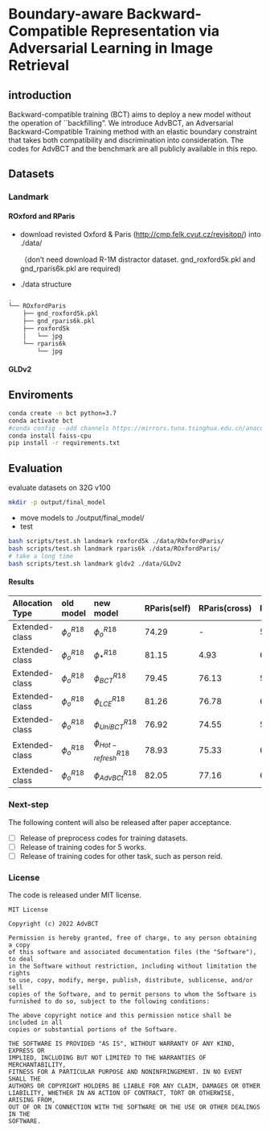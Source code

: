 # Boundary-aware Backward-Compatible Representation via Adversarial Learning in Image Retrieval
## introduction
Backward-compatible training (BCT) aims to deploy a new model without the operation of ``backfilling”. We introduce AdvBCT, an Adversarial Backward-Compatible Training method with an elastic boundary constraint that takes both compatibility and discrimination into consideration. The codes for AdvBCT and the benchmark are all publicly available in this repo.
## Datasets
### Landmark
#### ROxford and RParis
* download revisted Oxford & Paris (http://cmp.felk.cvut.cz/revisitop/) into ./data/

   （don’t need download R-1M distractor dataset. gnd_roxford5k.pkl and gnd_rparis6k.pkl  are required)
* ./data structure
```bash
.
└── ROxfordParis
    ├── gnd_roxford5k.pkl
    ├── gnd_rparis6k.pkl
    ├── roxford5k
    │   └── jpg
    └── rparis6k
        └── jpg
```

#### GLDv2

## Enviroments
```bash
conda create -n bct python=3.7
conda activate bct
#conda config --add channels https://mirrors.tuna.tsinghua.edu.cn/anaconda/cloud/conda-forge/
conda install faiss-cpu
pip install -r requirements.txt
```

## Evaluation
evaluate datasets on 32G v100

```bash
mkdir -p output/final_model
```
* move models to ./output/final_model/
* test
```bash
bash scripts/test.sh landmark roxford5k ./data/ROxfordParis/
bash scripts/test.sh landmark rparis6k ./data/ROxfordParis/
# take a long time
bash scripts/test.sh landmark gldv2 ./data/GLDv2
```

####  Results

| Allocation Type | old model | new model | RParis(self) |  RParis(cross) | ROxford(self) | ROxford(cross) |
| :------| :----| :------| :----| :----| :----| :----|
|Extended-class | $\phi_o^{R18}$|  $\phi_o^{R18}$ | 74.29 | - | 54.34 | - |
|Extended-class | $\phi_o^{R18}$|  $\phi_*^{R18}$ | 81.15 | 4.93 | 63.85 |1.20 |
|Extended-class | $\phi_o^{R18}$ | $\phi_{BCT}^{R18}$ |79.45|76.13|58.94|53.43|
|Extended-class | $\phi_o^{R18}$ | $\phi_{LCE}^{R18}$ |81.26 | 76.78| 60.49 | 54.29|
|Extended-class | $\phi_o^{R18}$ | $\phi_{UniBCT}^{R18}$ |76.92|74.55|59.07|57.82|
|Extended-class | $\phi_o^{R18}$ | $\phi_{Hot-refresh}^{R18}$ |78.93|75.33|60.31|51.68|
|Extended-class | $\phi_o^{R18}$ | $\phi_{AdvBCt}^{R18}$ |82.05 | 77.16 | 64.51 | 54.82|

### Next-step
The following content will also be released after paper acceptance.
- [ ] Release of preprocess codes for training datasets.
- [ ] Release of training codes for 5 works.
- [ ] Release of training codes for other task, such as person reid.

### License
The code is released under MIT license.
```plaintext
MIT License

Copyright (c) 2022 AdvBCT

Permission is hereby granted, free of charge, to any person obtaining a copy
of this software and associated documentation files (the "Software"), to deal
in the Software without restriction, including without limitation the rights
to use, copy, modify, merge, publish, distribute, sublicense, and/or sell
copies of the Software, and to permit persons to whom the Software is
furnished to do so, subject to the following conditions:

The above copyright notice and this permission notice shall be included in all
copies or substantial portions of the Software.

THE SOFTWARE IS PROVIDED "AS IS", WITHOUT WARRANTY OF ANY KIND, EXPRESS OR
IMPLIED, INCLUDING BUT NOT LIMITED TO THE WARRANTIES OF MERCHANTABILITY,
FITNESS FOR A PARTICULAR PURPOSE AND NONINFRINGEMENT. IN NO EVENT SHALL THE
AUTHORS OR COPYRIGHT HOLDERS BE LIABLE FOR ANY CLAIM, DAMAGES OR OTHER
LIABILITY, WHETHER IN AN ACTION OF CONTRACT, TORT OR OTHERWISE, ARISING FROM,
OUT OF OR IN CONNECTION WITH THE SOFTWARE OR THE USE OR OTHER DEALINGS IN THE
SOFTWARE.
```

